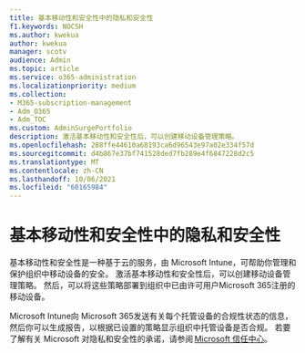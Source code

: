 ```yaml
---
title: 基本移动性和安全性中的隐私和安全性
f1.keywords: NOCSH
ms.author: kwekua
author: kwekua
manager: scotv
audience: Admin
ms.topic: article
ms.service: o365-administration
ms.localizationpriority: medium
ms.collection:
- M365-subscription-management
- Adm_O365
- Adm_TOC
ms.custom: AdminSurgePortfolio
description: 激活基本移动性和安全性后，可以创建移动设备管理策略。
ms.openlocfilehash: 288ffe44610a68193ca6d96543e97a02e334f57d
ms.sourcegitcommit: d4b867e37bf741528ded7fb289e4f6847228d2c5
ms.translationtype: MT
ms.contentlocale: zh-CN
ms.lasthandoff: 10/06/2021
ms.locfileid: "60165984"
---
```

# <a name="privacy-and-security-in-basic-mobility-and-security"></a>基本移动性和安全性中的隐私和安全性

基本移动性和安全性是一种基于云的服务，由 Microsoft Intune，可帮助你管理和保护组织中移动设备的安全。 激活基本移动性和安全性后，可以创建移动设备管理策略。 然后，可以将这些策略部署到组织中已由许可用户Microsoft 365注册的移动设备。

Microsoft Intune向 Microsoft 365发送有关每个托管设备的合规性状态的信息，然后你可以生成报告，以根据已设置的策略显示组织中托管设备是否合规。 若要了解有关 Microsoft 对隐私和安全性的承诺，请参阅 [Microsoft 信任中心](https://www.microsoft.com/trust-center)。